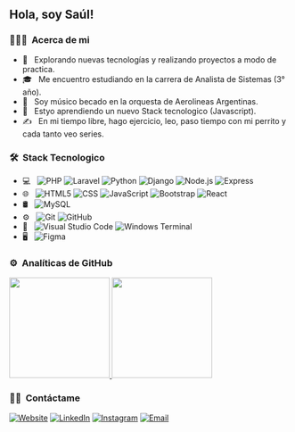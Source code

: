 <!-- <img src="https://raw.githubusercontent.com/AVS1508/AVS1508/master/assets/Aditya%20Vikram%20Singh%20Banner.png"> -->

<h2> Hola, soy Saúl!</h2>

<h3> 👨🏻‍💻 &nbsp;Acerca de mi </h3>

- 🤔 &nbsp; Explorando nuevas tecnologías y realizando proyectos a modo de practica.
- 🎓 &nbsp; Me encuentro estudiando en la carrera de Analista de Sistemas (3° año).
- 💼 &nbsp; Soy músico becado en la orquesta de Aerolineas Argentinas.
- 🌱 &nbsp; Estyo aprendiendo un nuevo Stack tecnologico (Javascript).
- ✍️ &nbsp; En mi tiempo libre, hago ejercicio, leo, paso tiempo con mi perrito y cada tanto veo series.

<!-- <img alt="Night Coding" src="https://raw.githubusercontent.com/AVS1508/AVS1508/master/assets/Night-Coding.gif" align="right"/> -->
  
<h3> 🛠 &nbsp;Stack Tecnologico</h3>

- 💻 &nbsp;
  ![PHP](https://img.shields.io/badge/-PHP-333333?style=flat&logo=PHP&logoColor=8993be)
  ![Laravel](https://img.shields.io/badge/-Laravel-333333?style=flat&logo=Laravel&logoColor=F05340)
  ![Python](https://img.shields.io/badge/-Python-333333?style=flat&logo=python)
  ![Django](https://img.shields.io/badge/-Django-333333?style=flat&logo=Django&logoColor=092e20)
  ![Node.js](https://img.shields.io/badge/-Node.js-333333?style=flat&logo=node.js)
  ![Express](https://img.shields.io/badge/-Express-333333?style=flat&logo=Express)
- 🌐 &nbsp;
  ![HTML5](https://img.shields.io/badge/-HTML5-333333?style=flat&logo=HTML5)
  ![CSS](https://img.shields.io/badge/-CSS-333333?style=flat&logo=CSS3&logoColor=1572B6)
  ![JavaScript](https://img.shields.io/badge/-JavaScript-333333?style=flat&logo=javascript)
  ![Bootstrap](https://img.shields.io/badge/-Bootstrap-333333?style=flat&logo=bootstrap&logoColor=563D7C)
  ![React](https://img.shields.io/badge/-React-333333?style=flat&logo=react)
- 🛢 &nbsp;
  ![MySQL](https://img.shields.io/badge/-MySQL-333333?style=flat&logo=mysql)
  <!-- ![MongoDB](https://img.shields.io/badge/-MongoDB-333333?style=flat&logo=mongodb) -->
- ⚙️ &nbsp;
  ![Git](https://img.shields.io/badge/-Git-333333?style=flat&logo=git)
  ![GitHub](https://img.shields.io/badge/-GitHub-333333?style=flat&logo=github)
  <!-- ![Markdown](https://img.shields.io/badge/-Markdown-333333?style=flat&logo=markdown) -->
- 🔧 &nbsp;
  ![Visual Studio Code](https://img.shields.io/badge/-Visual%20Studio%20Code-333333?style=flat&logo=visual-studio-code&logoColor=007ACC)
  ![Windows Terminal](https://img.shields.io/badge/-Windows_Terminal-333333?style=flat&logo=windowsterminal)
- 🖥 &nbsp;
  ![Figma](https://img.shields.io/badge/-Figma-333333?style=flat&logo=figma)
  <!-- ![Photoshop](https://img.shields.io/badge/-Photoshop-333333?style=flat&logo=adobe-photoshop)
  ![InDesign](https://img.shields.io/badge/-InDesign-333333?style=flat&logo=adobe-indesign) -->

### ⚙️ &nbsp;Analíticas de GitHub

<a href="https://github.com/AVS1508">
  <img height="180em" src="https://github-readme-stats.vercel.app/api?username=SaulZarate&theme=dark&show_icons=true" />
  <img height="180em" src="https://github-readme-stats.vercel.app/api/top-langs/?username=SaulZarate&theme=dark&layout=compact" />
</a>

<br/>

<h3> 🤝🏻 &nbsp;Contáctame</h3>

<p>
<a href="#"><img alt="Website" src="https://img.shields.io/badge/Website-www.saulZarate.com-blue?style=flat-square&logo=google-chrome"></a>
<a href="#"><img alt="LinkedIn" src="https://img.shields.io/badge/LinkedIn-saul--zarate--desarrollador-blue?style=flat-square&logo=linkedin"></a>
<a href="#"><img alt="Instagram" src="https://img.shields.io/badge/Instagram-saulZarate-blue?style=flat-square&logo=instagram"></a>
<a href="mailto:saul_zarate.m@hotmail.com"><img alt="Email" src="https://img.shields.io/badge/Email-saul__zarate.m@hotmail.com-blue?style=flat-square&logo=gmail"></a>
</p>

<!--
**SaulZarate/SaulZarate** is a ✨ _special_ ✨ repository because its `README.md` (this file) appears on your GitHub profile.

Here are some ideas to get you started:

- 🔭 I’m currently working on ...
- 🌱 I’m currently learning ...
- 👯 I’m looking to collaborate on ...
- 🤔 I’m looking for help with ...
- 💬 Ask me about ...
- 📫 How to reach me: ...
- 😄 Pronouns: ...
- ⚡ Fun fact: ...
-->
